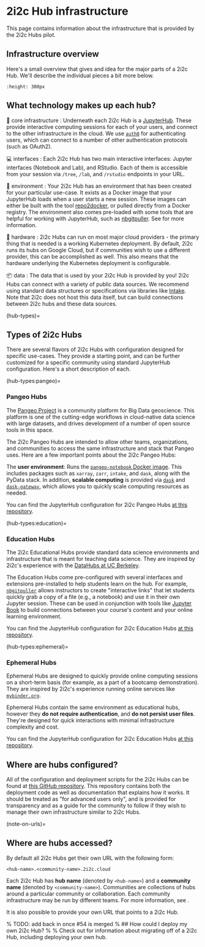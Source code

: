 # 2i2c Hub infrastructure

This page contains information about the infrastructure that is provided by the 2i2c Hubs pilot.

## Infrastructure overview

Here's a small overview that gives and idea for the major parts of a 2i2c Hub. We'll describe the individual pieces a bit more below.

```{image} https://2i2c.org/media/2i2c-hub-overview.png
:height: 300px
```

## What technology makes up each hub?

🚀 core infrastructure
: Underneath each 2i2c Hub is a [JupyterHub](https://jupyter.org/hub). These provide interactive computing sessions for each of your users, and connect to the other infrastructure in the cloud. We use [`auth0`](https://auth0.com/) for authenticating users, which can connect to a number of other authentication protocols (such as OAuth2).

💻 interfaces
: Each 2i2c Hub has two main interactive interfaces: Jupyter interfaces (Notebook and Lab), and RStudio. Each of them is accessible from your session via `/tree`, `/lab`, and `/rstudio` endpoints in your URL.

🌄 environment
: Your 2i2c Hub has an environment that has been created for your particular use-case. It exists as a Docker image that your JupyterHub loads when a user starts a new session. These images can either be built with the tool [repo2docker](https://repo2docker.readthedocs.io/), or pulled directly from a Docker registry. The environment also comes pre-loaded with some tools that are helpful for working with JupyterHub, such as [nbgitpuller](https://jupyterhub.github.io/nbgitpuller). See [](environment/custom) for more information.

🤖 hardware
: 2i2c Hubs can run on most major cloud providers - the primary thing that is needed is a working Kubernetes deployment. By default, 2i2c runs its hubs on Google Cloud, but if communities wish to use a different provider, this can be accomplished as well. This also means that the hardware underlying the Kubernetes deployment is configurable.

📦 data
: The data that is used by your 2i2c Hub is provided by you! 2i2c Hubs can connect with a variety of public data sources. We recommend using standard data structures or specifications via libraries like [Intake](https://intake.readthedocs.io/en/latest/). Note that 2i2c does not host this data itself, but can build connections between 2i2c hubs and these data sources.

(hub-types)=
## Types of 2i2c Hubs

There are several flavors of 2i2c Hubs with configuration designed for specific use-cases. They provide a starting point, and can be further customized for a specific community using standard JupyterHub configuration. Here's a short description of each.

(hub-types:pangeo)=
### Pangeo Hubs

The [Pangeo Project](https://pangeo.io) is a community platform for Big Data geoscience.
This platform is one of the cutting-edge workflows in cloud-native data science with large datasets, and drives development of a number of open source tools in this space.

The 2i2c Pangeo Hubs are intended to allow other teams, organizations, and communities to access the same infrastructure and stack that Pangeo uses. Here are a few important points about the 2i2c Pangeo Hubs:

The **user environment**: Runs the [`pangeo-notebook` Docker image](https://pangeo-data.github.io/pangeo-stacks/images.html#pangeo-pangeo-notebook). This includes packages such as `xarray`, `zarr`, `intake`, and `dask`, along with the PyData stack. In addition, **scalable computing** is provided via [`dask`](https://dask.org) and [`dask-gateway`](https://gateway.dask.org/), which allows you to quickly scale computing resources as needed.

You can find the JupyterHub configuration for 2i2c Pangeo Hubs [at this repository](https://github.com/2i2c-org/pilot-hubs/tree/master/hub-templates/daskhub).

(hub-types:education)=
### Education Hubs

The 2i2c Educational Hubs provide standard data science environments and infrastructure that is meant for teaching data science. They are inspired by 2i2c's experience with the [DataHubs at UC Berkeley](https://docs.datahub.berkeley.edu/en/latest/).

The Education Hubs come pre-configured with several interfaces and extensions pre-installed to help students learn on the hub.
For example, [`nbgitpuller`](https://jupyterhub.github.io/nbgitpuller/index.html) allows instructors to create "interactive links" that let students quickly grab a copy of a file (e.g., a notebook) and use it in their own Jupyter session.
These can be used in conjunction with tools like [Jupyter Book](https://jupyterbook.org) to build connections between your course's content and your online learning environment.

You can find the JupyterHub configuration for 2i2c Education Hubs [at this repository](https://github.com/2i2c-org/pilot-hubs/tree/master/hub-templates/base-hub).

(hub-types:ephemeral)=
### Ephemeral Hubs

Ephemeral Hubs are designed to quickly provide online computing sessions on a short-term basis (for example, as a part of a bootcamp demonstration). They are inspired by 2i2c's experience running online services like [`mybinder.org`](https://mybinder.org).

Ephemeral Hubs contain the same environment as educational hubs, however they **do not require authentication**, and **do not persist user files**. They're designed for quick interactions with minimal infrastructure complexity and cost.

You can find the JupyterHub configuration for 2i2c Education Hubs [at this repository](
https://github.com/2i2c-org/pilot-hubs/tree/master/hub-templates/ephemeral-hub).


## Where are hubs configured?

All of the configuration and deployment scripts for the 2i2c Hubs can be found at [this GitHub repository](https://github.com/2i2c-org/pilot-hubs). This repository contains both the deployment code as well as documentation that explains how it works. It should be treated as "for advanced users only", and is provided for transparency and as a guide for the community to follow if they wish to manage their own infrastructure similar to 2i2c Hubs.


(note-on-urls)=
## Where are hubs accessed?

By default all 2i2c Hubs get their own URL with the following form:

```
<hub-name>.<community-name>.2i2c.cloud
```

Each 2i2c Hub has **hub name** (denoted by `<hub-name>`) and a **community name** (denoted by `<community-name>`). Communities are collections of hubs around a particular community or collaboration. Each community infrastructure may be run by different teams. For more information, see [](people-behind-hubs).

It is also possible to provide your own URL that points to a 2i2c Hub.

% TODO: add back in once #54 is merged
% ## How could I deploy my own 2i2c Hub?
%
% Check out [](../admin/migrate.md) for information about migrating off of a 2i2c Hub, including deploying your own hub.
